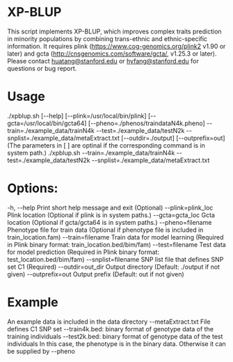 # XP-BLUP
This script implements XP-BLUP, which improves complex traits prediction in minority populations by combining trans-ethnic and ethnic-specific information. It requires plink (https://www.cog-genomics.org/plink2 v1.90 or later) and gcta (http://cnsgenomics.com/software/gcta/, v1.25.3 or later). Please contact huatang@stanford.edu or hyfang@stanford.edu for questions or bug report.

# Usage 
./xpblup.sh [--help] [--plink=/usr/local/bin/plink] [--gcta=/usr/local/bin/gcta64] [--pheno=./phenos/traindataN4k.pheno] --train=./example_data/trainN4k --test=./example_data/testN2k --snplist=./example_data/metaExtract.txt [--outdir=./output] [--outprefix=out]
 (The parameters in [ ] are optinal if the corresponding command is in system path.)
./xpblup.sh --train=./example_data/trainN4k --test=./example_data/testN2k --snplist=./example_data/metaExtract.txt

# Options:
  -h, --help		Print short help message and exit (Optional)
  --plink=plink_loc	Plink location (Optional if plink is in system paths.)
  --gcta=gcta_loc	 Gcta location (Optional if gcta/gcta64 is in system paths.)
  --pheno=filename	Phenotype file for train data (Optional if phenotype file
	 				is included in train_location.fam)
  --train=filename	Train data for model learning (Required in Plink binary
	 				format: train_location.bed/bim/fam)
  --test=filename  	Test data for model prediction (Required in Plink binary
	 				format: test_location.bed/bim/fam)
  --snplist=filename	SNP list file that defines SNP set C1 (Required)
  --outdir=out_dir	Output directory (Default: ./output if not given)
  --outprefix=out	Output prefix (Default: out if not given)

# Example
  An example data is included in the data directory
  --metaExtract.txt File defines C1 SNP set
  --train4k.bed: binary format of genotype data of the training individuals 
  --test2k.bed: binary format of genotype data of the test individuals
  In this case, the phenotype is in the binary data. Otherwise it can be supplied by --pheno
